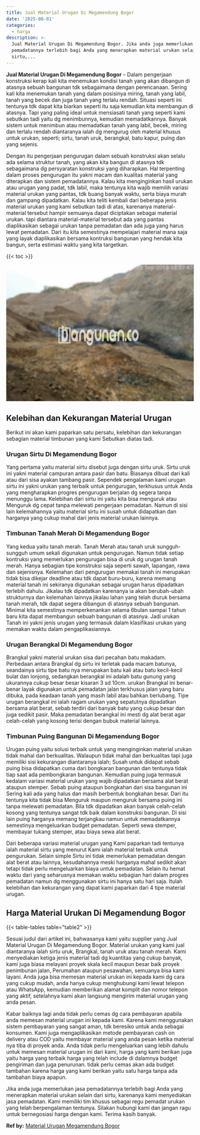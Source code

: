 ```yaml
---
title: Jual Material Urugan Di Megamendung Bogor
date: '2025-08-01'
categories:
  - harga
description: >-
  Jual Material Urugan Di Megamendung Bogor. Jika anda juga memerlukan jasa
  pemadatannya terlebih bagi Anda yang menerapkan material urukan selain dari
  sirtu,...
---
```


**Jual Material Urugan Di Megamendung Bogor** – Dalam pengerjaan konstruksi kerap kali kita menemukan kondisi tanah yang akan dibangun di atasnya sebuah bangunan tdk sebagaimana dengan perencanaan. Sering kali kita menemukan tanah yang dalam posisinya miring, tanah yang labil, tanah yang becek dan juga tanah yang terlalu rendah. Situasi seperti ini tentunya tdk dapat kita biarkan seperti itu saja kemudian kita membangun di atasnya. Tapi yang paling ideal untuk mensiasati tanah yang seperti kami sebutkan tadi yaitu dg menimbunnya, kemudian memadatkannya. Banyak sistem untuk menimbun atau memadatkan tanah yang labil, becek, miring dan terlalu rendah diantaranya ialah dg mengurug oleh material khusus untuk urukan, seperti; sirtu, tanah uruk, berangkal, batu kapur, puing dan yang sejenis.

Dengan itu pengerjaan pengurugan dalam sebuah konstruksi akan selalu ada selama struktur tanah, yang akan kita bangun di atasnya tdk sebagaimana dg persyaratan konstruksi yang diharapkan. Hal terpenting dalam proses pengurugan itu yakni macam dan kualitas material yang diterapkan dan sistem pemadatannya. Kalau kita menginginkan hasil urukan atau urugan yang padat, tdk labil, maka tentunya kita wajib memilih variasi material urukan yang pantas, tdk buang banyak waktu, serta biaya murah dan gampang dipadatkan. Kalau kita teliti kembali dari beberapa jenis material urukan yang kami sebutkan tadi di atas, karenanya material-material tersebut hampir semuanya dapat diciptakan sebagai material urukan. tapi diantara material-material tersebut ada yang pantas diaplikasikan sebagai urukan tanpa pemadatan dan ada juga yang harus lewat pemadatan. Dari itu kita semestinya mempelajari material mana saja yang layak diaplikasikan bersama kontruksi bangunan yang hendak kita bangun, serta estimasi waktu yang kita targetkan.

{{< toc >}}

![Jual Material Urugan Di Megamendung Bogor](/images/jual-urugan-27.png)

## Kelebihan dan Kekurangan Material Urugan

Berikut ini akan kami paparkan satu persatu, kelebihan dan kekurangan sebagian material timbunan yang kami Sebutkan diatas tadi.

### Urugan Sirtu Di Megamendung Bogor

Yang pertama yaitu material sirtu disebut juga dengan sirtu uruk. Sirtu uruk ini yakni material campuran antara pasir dan batu. Biasanya dibuat dari kali atau dari sisa ayakan tambang pasir. Sependek pengalaman kami urugan sirtu ini yakni urukan yang terbaik untuk pengurugan, terkhusus untuk Anda yang mengharapkan progres pengurugan berjalan dg segera tanpa menunggu lama. Kelebihan dari sirtu ini yaitu kita bisa menguruk atau Menguruk dg cepat tanpa melewati pengerjaan pemadatan. Namun di sisi lain kelemahannya yaitu material sirtu ini susah untuk didapatkan dan harganya yang cukup mahal dari jenis material urukan lainnya.

### Timbunan Tanah Merah Di Megamendung Bogor

Yang kedua yaitu tanah merah. Tanah Merah atau tanah uruk sungguh-sungguh umum sekali digunakan untuk pengurugan. Namun tidak setiap kontruksi yang memerlukan pengurugan bisa di uruk dg urugan tanah merah. Hanya sebagian tipe konstruksi saja seperti sawah, lapangan, rawa dan sejenisnya. Kelemahan dari pengurugan memakai tanah ini merupakan tidak bisa dikejar deadline atau tdk dapat buru-buru, karena memang material tanah ini sekiranya digunakan sebagai urugan harus dipadatkan terlebih dahulu. Jikalau tdk dipadatkan karenanya ia akan berubah-ubah strukturnya dan kelemahan lainnya jikalau lahan yang telah diuruk bersama tanah merah, tdk dapat segera dibangun di atasnya sebuah bangunan. Minimal kita semestinya memperkenankan selama 6bulan sampai 1 tahun baru kita dapat membangun sebuah bangunan di atasnya. Jadi urukan Tanah ini yakni jenis urugan yang termasuk dalam klasifikasi urukan yang memakan waktu dalam pengaplikasiannya.

### Urugan Berangkal Di Megamendung Bogor

Brangkal yakni material urukan sisa dari pecahan batu makadam. Perbedaan antara Brangkal dg sirtu ini terletak pada macam batunya, seandainya sirtu tipe batu nya merupakan batu kali atau batu kecil-kecil bulat dan lonjong, sedangkan berangkal ini adalah batu gunung yang ukurannya cukup besar besar kisaran 3 sd 10cm. urukan Brangkal ini benar-benar layak digunakan untuk pemadatan jalan terkhusus jalan yang baru dibuka, pada keadaan tanah yang masih labil atau bahkan berlubang. Tipe urugan berangkal ini ialah ragam urukan yang sepatutnya dipadatkan bersama alat berat, sebab terdiri dari banyak batu yang cukup besar dan juga sedikit pasir. Maka pemadatan berangkal ini mesti dg alat berat agar celah-celah yang kosong terisi dengan bubuk material lainnya.

### Timbunan Puing Bangunan Di Megamendung Bogor

Urugan puing yaitu solusi terbaik untuk yang menginginkan material urukan tidak mahal dan berkualitas. Walaupun tidak mahal dan berkualitas tapi juga memiliki sisi kekurangan diantaranya ialah; Susah untuk didapat sebab puing bisa didapatkan cuma dari bongkaran bangunan dan tentunya tidak tiap saat ada pembongkaran bangunan. Kemudian puing juga termasuk kedalam variasi material urukan yang wajib dipadatkan bersama alat berat ataupun stemper. Sebab puing ataupun bongkahan dari sisa bangunan ini Sering kali ada yang halus dan masih berbentuk bongkahan besar. Dari itu tentunya kita tidak bisa Menguruk maupun menguruk bersama puing ini tanpa melewati pemadatan. Bila tdk dipadatkan akan banyak celah-celah kosong yang tentunya sangat tdk baik dalam konstruksi bangunan. Di sisi lain puing harganya memang terjangkau namun untuk memadatkannya semestinya mengeluarkan budget pemadatan. Seperti sewa stemper, membayar tukang stemper, atau biaya sewa alat berat.

Dari beberapa variasi material urugan yang Kami paparkan tadi tentunya ialah material sirtu yang menurut Kami ialah material terbaik untuk pengurukan. Selain simple Sirtu ini tidak memerlukan pemadatan dengan alat berat atau lainnya, kesudahannya meski harganya mahal sedikit akan tetapi tidak perlu mengeluarkan biaya untuk pemadatan. Selain itu hemat waktu dari yang seharusnya memakan waktu sebagian hari dalam progres pemadatan namun dg menggunakan sirtu ini hanya satu hari saja. Itulah kelebihan dan kekurangan yang dapat kami paparkan dari 4 tipe material urugan.

## Harga Material Urukan Di Megamendung Bogor

{{< table-tables table="table2" >}}

Sesuai judul dari artikel ini, bahwasanya kami yaitu supplier yang Jual Material Urugan Di Megamendung Bogor. Material urukan yang kami jual diantaranya ialah sirtu uruk, Brangkal, tanah uruk atau tanah merah. Kami menyediakan ketiga jenis material tadi dg kuantitas yang cukup banyak, kami juga biasa melayani proyek skala kecil maupun besar baik proyek penimbunan jalan, Perumahan ataupun pesawahan, semuanya bisa kami layani. Anda juga bisa memesan material urukan ini kepada kami dg cara yang cukup mudah, anda hanya cukup menghubungi kami lewat telepon atau WhatsApp, kemudian memberikan alamat komplit dan nomor telepon yang aktif, setelahnya kami akan langsung mengirim material urugan yang anda pesan.

Kabar baiknya lagi anda tidak perlu cemas dg cara pembayaran apabila anda memesan material urugan ini kepada kami. Karena kami menggunakan sistem pembayaran yang sangat aman, tdk beresiko untuk anda sebagai konsumen. Kami juga mengaplikasikan metode pembayaran cash on delivery atau COD yaitu membayar material yang anda pesan ketika material nya tiba di proyek anda. Anda tidak perlu mengeluarkan uang lebih dahulu untuk memesan material urugan ini dari kami, harga yang kami berikan juga yaitu harga yang terbaik harga yang telah include di dalamnya budget pengiriman dan juga penurunan. tidak perlu cemas akan ada budget tambahan karena harga yang kami berikan yaitu satu harga tanpa ada tambahan biaya apapun.

Jika anda juga memerlukan jasa pemadatannya terlebih bagi Anda yang menerapkan material urukan selain dari sirtu, karenanya kami menyediakan jasa pemadatan. Kami memiliki tim khusus sebagai regu pemadat urukan yang telah berpengalaman tentunya. Silakan hubungi kami dan jangan ragu untuk bernegosiasi harga dengan kami. Terima kasih banyak.

**Ref by:** [Material Urugan Megamendung Bogor](https://id.wikipedia.org/wiki/Material)

